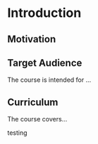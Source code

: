 


# Introduction


## Motivation


## Target Audience  

The course is intended for ...

## Curriculum  

The course covers...

testing
